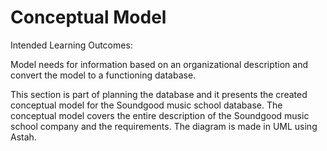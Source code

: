 # Conceptual Model
Intended Learning Outcomes: 

Model needs for information based on an organizational description and convert the model to a functioning database.

This section is part of planning the database and it presents the created conceptual model for the Soundgood music school database. The conceptual model covers the entire description of the Soundgood music school company and the requirements. The diagram is made in UML using Astah. 

